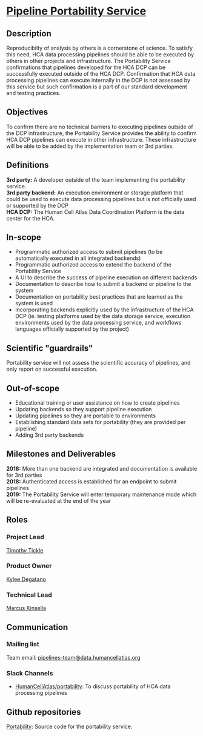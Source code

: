 # [Pipeline Portability Service](mailto:pipelines-team@data.humancellatlas.org)

## Description

Reproducibilty of analysis by others is a cornerstone of science. To satisfy this need, HCA data processing pipelines should be able to be executed by others in other projects and infrastructure. The Portability Service confirmations that pipelines developed for the HCA DCP can be successfully executed outside of the HCA DCP. Confirmation that HCA data processing pipelines can execute internally in the DCP is not assessed by this service but such confirmation is a part of our standard development and testing practices.

## Objectives

To confirm there are no technical barriers to executing pipelines outside of the DCP infrastructure, the Portability Service provides the ability to confirm HCA DCP pipelines can execute in other infrastructure. These infrastructure will be able to be added by the implementation team or 3rd parties.  

## Definitions

__3rd party:__ A developer outside of the team implementing the portability service.  
__3rd party backend:__ An execution environment or storage platform that could be used to execute data processing pipelines but is not officially used or supported by the DCP  
__HCA DCP:__ The Human Cell Atlas Data Coordination Platform is the data center for the HCA.  

## In-scope

* Programmatic authorized access to submit pipelines (to be automatically executed in all integrated backends)  
* Programmatic authorized access to extend the backend of the Portability Service  
* A UI to describe the success of pipeline execution on different backends  
* Documentation to describe how to submit a backend or pipeline to the system  
* Documentation on portability best practices that are learned as the system is used  
* Incorporating backends explicitly used by the infrastructure of the HCA DCP (ie. testing platforms used by the data storage service, execution environments used by the data processing service, and workflows languages officially supported by the project)  

## Scientific "guardrails"

Portability service will not assess the scientific accuracy of pipelines, and only report on successful execution.  

## Out-of-scope

* Educational training or user assistance on how to create pipelines  
* Updating backends so they support pipeline execution  
* Updating pipelines so they are portable to environments  
* Establishing standard data sets for portability (they are provided per pipeline)  
* Adding 3rd party backends  

## Milestones and Deliverables

__2018:__ More than one backend are integrated and documentation is available for 3rd parties  
__2018:__ Authenticated access is established for an endpoint to submit pipelines  
__2019:__ The Portability Service will enter temporary maintenance mode which will be re-evaluated at the end of the year  

## Roles

### Project Lead

[Timothy Tickle](mailto:ttickle@broadinstitute.org)

### Product Owner

[Kylee Degatano](mailto:kdegatano@broadinstitute.org)

### Technical Lead

[Marcus Kinsella](mailto:mkinsella@chanzuckerberg.com)

## Communication

### Mailing list

Team email: pipelines-team@data.humancellatlas.org

### Slack Channels

* [HumanCellAtlas/portability](https://humancellatlas.slack.com/messages/portability): To discuss portability of HCA data processing pipelines  

## Github repositories

[Portability](https://github.com/HumanCellAtlas/portability): Source code for the portability service.
